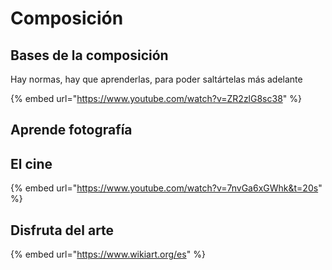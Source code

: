 # Composición

## Bases de la composición

Hay normas, hay que aprenderlas, para poder saltártelas más adelante

{% embed url="https://www.youtube.com/watch?v=ZR2zlG8sc38" %}

## Aprende fotografía



## El cine

{% embed url="https://www.youtube.com/watch?v=7nvGa6xGWhk&t=20s" %}





## Disfruta del arte

{% embed url="https://www.wikiart.org/es" %}

